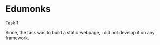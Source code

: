 # Edumonks
Task 1

Since, the task was to build a static webpage, i did not develop it on any framework.

